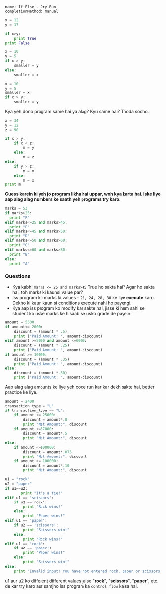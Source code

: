 ```ngMeta
name: If Else - Dry Run
completionMethod: manual
```



```python
x = 12
y = 17

if x>y:
    print True
print False
```

```python
x = 10
y = 5
if x > y:
    smaller = y
else:
    smaller = x
```

```python
x = 10
y = 5
smaller = x
if x > y:
    smaller = y
```
Kya yeh dono program same hai ya alag? Kyu same hai? Thoda socho.

```python
x = 34
y = 12
z = 90

if x > y:
    if x < z:
        m = y
    else:
        m = z
else: 
    if y > z:
        m = y
    else:
        m = x
print m
```
**Guess karein ki yeh jo program likha hai uppar, woh kya karta hai. Iske liye aap alag alag numbers ke saath yeh programs try karo.**

```python
marks = 53
if marks>25:
  print "F"
elif marks<=25 and marks>45:
  print "E"
elif marks<=45 and marks>50:
  print "D"
elif marks<=50 and marks>60:
  print "C"
elif marks<=60 and marks>80:
  print "B"
else:
  print "A"
```

### Questions
- Kya kabhi `marks <= 25 and marks>45` True ho sakta hai? Agar ho sakta hai, toh marks ki kaunsi value par?
- Iss program ko marks ki values - `20, 24, 28, 30` ke liye **execute** karo. Dekho ki kaun kaun si conditions execute nahi ho payengi.
- Kya aap iss program ko modify kar sakte hai, jisse ki hum sahi se student ko uske marks ke hisaab se usko grade de payein.

```python
amount = 5500
if amount<= 2000:
    discount = (amount * .5)
    print ("Paid Amount: ", amount-discount)
elif amount >=5000 and amount <=6000:
    discount = (amount * .25)
    print ("Paid Amount: ", amount-discount)
if amount >= 10000:
    discount = (amount * .35)
    print ("Paid Amount: ", amount-discount)
else:
    discount = (amount *.50)
    print ("Paid Amount: ", amount-discount)
```
Aap alag alag amounts ke liye yeh code run kar kar dekh sakte hai, better practice ke liye.


```python
amount = 2400
transaction_type = "L"
if transaction_type == "L":
    if amount <= 25000:
        discount = amount*.0
        print "Net Amount:", discount
    if amount <=57000:
        discount = amount*.5
        print "Net Amount:", discount
else:
    if amount <=100000:
        discount = amount*.075
        print "Net Amount:", discount
    if amount >= 100000:
        discount = amount*.10
        print "Net Amount:", discount
```

```python
u1 = "rock"
u2 = "paper"
if u1==u2:
       print "It's a tie!"
elif u1 == 'scissors':
    if u2 ==’rock’:
        print "Rock wins!"
    else:
        print "Paper wins!"
elif u1 == 'paper':
    if u2 == 'scissors':
        print "Scissors win!"
    else:
        print "Rock wins!"
elif u1 == 'rock':
    if u2 == 'paper':
        print "Paper wins!"
    else:
        print "Scissors win!"
else:
    print "Invalid input! You have not entered rock, paper or scissors, try again."
```

u1 aur u2 ko different different values jaise "**rock**", "**scissors**", "**paper**", etc. de kar try karo aur samjho iss program ka `control flow` kaisa hai.
